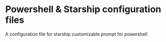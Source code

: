 # Powershell & Starship configuration files
A configuration file for starship customizable prompt for powershell
